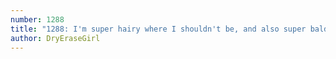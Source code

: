 ```yaml
---
number: 1288
title: "1288: I'm super hairy where I shouldn't be, and also super bald where I shouldn't be. I'm the worst coconut."
author: DryEraseGirl
---
```

